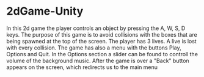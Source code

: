 # 2dGame-Unity

In this 2d game the player controls an object by pressing the A, W, S, D keys. The purpose of this game is to avoid collisions with the boxes that are being spawned at the top of the screen. The player has 3 lives. A live is lost with every collision. The game has also a menu with the buttons Play, Options and Quit. In the Options section a slider can be found to controll the volume of the background music. After the game is over a "Back" button appears on the screen, which redirects us to the main menu 
